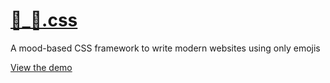 # [🙂_🙁.css](https://thibaudcolas.github.io/-_-.css/)

A mood-based CSS framework to write modern websites using only emojis

[View the demo](https://thibaudcolas.github.io/-_-.css/)
